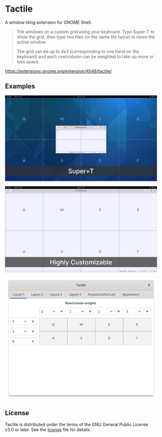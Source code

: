 # Tactile

A window tiling extension for GNOME Shell.

> Tile windows on a custom grid using your keyboard. Type Super-T to show the grid,
> then type two tiles (or the same tile twice) to move the active window.
>
> The grid can be up to 4x3 (corresponding to one hand on the keyboard)
> and each row/column can be weighted to take up more or less space.

https://extensions.gnome.org/extension/4548/tactile/

## Examples

![Animation of a window being moved around with Tactile](examples/usage.gif)

![Animation showing the customization features of Tactile](examples/highly-customizable.gif)

![Animation showing the preferences of Tactile](examples/preferences.gif)

## License

Tactile is distributed under the terms of the GNU General Public License v3.0 or later.
See the [license](LICENSE) file for details.
